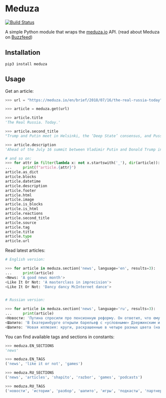 # Meduza

[![Build Status](https://travis-ci.org/dmkskn/meduza.svg?branch=master)](https://travis-ci.org/dmkskn/meduza)

A simple Python module that wraps the [meduza.io](https://meduza.io) API. (read about Meduza on [Buzzfeed](https://www.buzzfeed.com/bensmith/russians-try-to-build-a-normal-media-startup-across-the-bord))

## Installation

```
pip3 install meduza
```

## Usage

Get an article:

```python
>>> url = "https://meduza.io/en/brief/2018/07/16/the-real-russia-today"

>>> article = meduza.get(url)

>>> article.title
'The Real Russia. Today.'

>>> article.second_title
"Trump and Putin meet in Helsinki, the ‘Deep State’ consensus, and Pussy Riot's heart-to-heart with the police"

>>> article.description
'Ahead of the July 16 summit between Vladimir Putin and Donald Trump in Helsinki...'

# and so on:
>>> for attr in filter(lambda x: not x.startswith('_'), dir(article)):
...     print(f"article.{attr}")
article.as_dict
article.blocks
article.datetime
article.description
article.footer
article.html
article.image
article.is_blocks
article.is_html
article.reactions
article.second_title
article.source
article.tag
article.title
article.type
article.url
```

Read latest articles:

```python
# English version:

>>> for article in meduza.section('news', language='en', results=3):
...     print(article)
<News: 'A good news month'>
<Like It Or Not: 'A masterclass in imprecision'>
<Like It Or Not: 'Dancy dancy McInternet dance'>


# Russian version:

>>> for article in meduza.section('news', language='ru', results=3):
...     print(article)
<Новости: 'Путина спросили про пенсионную реформу. Он ответил, что ему все не нравится'>
<Шапито: 'В Екатеринбурге открыли барельеф с «условными» Дзержинским и Сталиным (или Кагановичем)'>
<Шапито: 'Новая иллюзия: круги, раскрашенные в четыре разных цвета (на самом деле нет)'>

```

You can find available tags and sections in constants:

```python
>>> meduza.EN_SECTIONS
'news'

>>> meduza.EN_TAGS
('news', 'like it or not', 'games')

>>> meduza.RU_SECTIONS
('news', 'articles', 'shapito', 'razbor', 'games', 'podcasts')

>>> meduza.RU_TAGS
('новости', 'истории', 'разбор', 'шапито', 'игры', 'подкасты', 'партнерский материал')

```